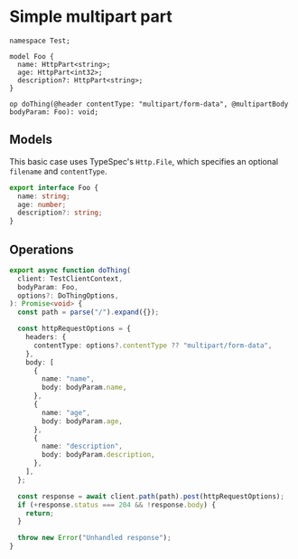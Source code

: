 # Simple multipart part

```tsp
namespace Test;

model Foo {
  name: HttpPart<string>;
  age: HttpPart<int32>;
  description?: HttpPart<string>;
}

op doThing(@header contentType: "multipart/form-data", @multipartBody bodyParam: Foo): void;
```

## Models

This basic case uses TypeSpec's `Http.File`, which specifies an optional `filename` and `contentType`.

```ts src/models/models.ts interface Foo
export interface Foo {
  name: string;
  age: number;
  description?: string;
}
```

## Operations

```ts src/api/testClientOperations.ts function doThing
export async function doThing(
  client: TestClientContext,
  bodyParam: Foo,
  options?: DoThingOptions,
): Promise<void> {
  const path = parse("/").expand({});

  const httpRequestOptions = {
    headers: {
      contentType: options?.contentType ?? "multipart/form-data",
    },
    body: [
      {
        name: "name",
        body: bodyParam.name,
      },
      {
        name: "age",
        body: bodyParam.age,
      },
      {
        name: "description",
        body: bodyParam.description,
      },
    ],
  };

  const response = await client.path(path).post(httpRequestOptions);
  if (+response.status === 204 && !response.body) {
    return;
  }

  throw new Error("Unhandled response");
}
```
